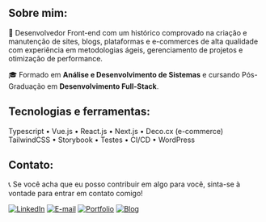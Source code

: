 ## Sobre mim:
👤 Desenvolvedor Front-end com um histórico comprovado na criação e manutenção de sites, blogs, plataformas e e-commerces de alta qualidade com experiência em metodologias ágeis, gerenciamento de projetos e otimização de performance.

🎓 Formado em **Análise e Desenvolvimento de Sistemas** e cursando Pós-Graduação em **Desenvolvimento Full-Stack**.

## Tecnologias e ferramentas:

Typescript • Vue.js • React.js • Next.js • Deco.cx (e-commerce)
TailwindCSS • Storybook • Testes • CI/CD • WordPress

## Contato:
📞 Se você acha que eu posso contribuir em algo para você, sinta-se à vontade para entrar em contato comigo!

[![LinkedIn](https://img.shields.io/badge/-LinkedIn-blue?style=flat-square&logo=LinkedIn&logoColor=white)](https://www.linkedin.com/in/luiz-veltroni/)
[![E-mail](https://img.shields.io/badge/-E--mail-red?style=flat-square&logo=Gmail&logoColor=white)](mailto:eduardoveltroni@hotmail.com)
[![Portfolio](https://img.shields.io/badge/-Portfolio-black?style=flat-square&logo=vercel&logoColor=white)](https://luizeduardo.vercel.app/)
[![Blog](https://img.shields.io/badge/-Blog-orange?style=flat-square&logo=blogger&logoColor=white)](https://luizeduardo.vercel.app/blog)
